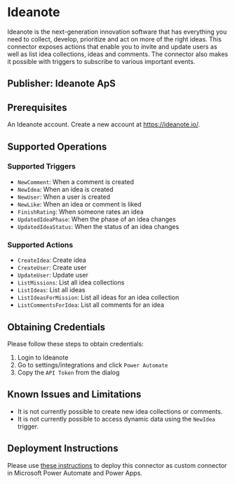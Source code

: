 # Ideanote

Ideanote is the next-generation innovation software that has everything you need to collect, develop, prioritize and act on more of the right ideas. This connector exposes actions that enable you to invite and update users as well as list idea collections, ideas and comments. The connector also makes it possible with triggers to subscribe to various important events.

## Publisher: Ideanote ApS

## Prerequisites

An Ideanote account. Create a new account at https://ideanote.io/.

## Supported Operations

### Supported Triggers

- `NewComment`: When a comment is created
- `NewIdea`: When an idea is created
- `NewUser`: When a user is created
- `NewLike`: When an idea or comment is liked
- `FinishRating`: When someone rates an idea
- `UpdatedIdeaPhase`: When the phase of an idea changes
- `UpdatedIdeaStatus`: When the status of an idea changes

### Supported Actions

- `CreateIdea`: Create idea
- `CreateUser`: Create user
- `UpdateUser`: Update user
- `ListMissions`: List all idea collections
- `ListIdeas`: List all ideas
- `ListIdeasForMission`: List all ideas for an idea collection
- `ListCommentsForIdea`: List all comments for an idea

## Obtaining Credentials

Please follow these steps to obtain credentials:

1. Login to Ideanote
2. Go to settings/integrations and click `Power Automate`
3. Copy the `API Token` from the dialog

## Known Issues and Limitations

- It is not currently possible to create new idea collections or comments.
- It is not currently possible to access dynamic data using the `NewIdea` trigger.

## Deployment Instructions

Please use [these instructions](https://docs.microsoft.com/en-us/connectors/custom-connectors/paconn-cli) to deploy this connector as custom connector in Microsoft Power Automate and Power Apps.
